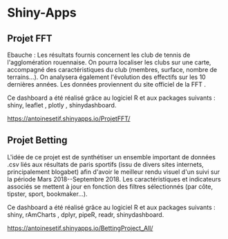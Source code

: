 # Shiny-Apps
## Projet FFT
Ebauche :
Les résultats fournis concernent les club de tennis de l'agglomération rouennaise. On pourra localiser les clubs sur une carte, accompagné des caractéristiques du club (membres, surface, nombre de terrains...). On analysera également l'évolution des effectifs sur les 10 dernières années. Les données proviennent du site officiel de la FFT .

Ce dashboard a été réalisé grâce au logiciel R et aux packages suivants : shiny, leaflet , plotly , shinydashboard.

https://antoinesetif.shinyapps.io/ProjetFFT/

## Projet Betting
L'idée de ce projet est de synthétiser un ensemble important de données .csv liés aux résultats de paris sportifs (issu de divers sites internets, principalement blogabet) afin d'avoir le meilleur rendu visuel d'un suivi sur la période Mars 2018--Septembre 2018. Les caractéristiques et indicateurs associés se mettent à jour en fonction des filtres sélectionnés (par côte, tipster, sport, bookmaker...).

Ce dashboard a été réalisé grâce au logiciel R et aux packages suivants : shiny, rAmCharts , dplyr, pipeR, readr, shinydashboard.

https://antoinesetif.shinyapps.io/BettingProject_All/
